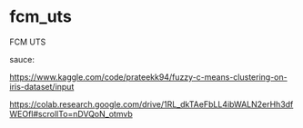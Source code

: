# fcm_uts
FCM UTS

sauce:

https://www.kaggle.com/code/prateekk94/fuzzy-c-means-clustering-on-iris-dataset/input

https://colab.research.google.com/drive/1RL_dkTAeFbLL4ibWALN2erHh3dfWEOfl#scrollTo=nDVQoN_otmvb
